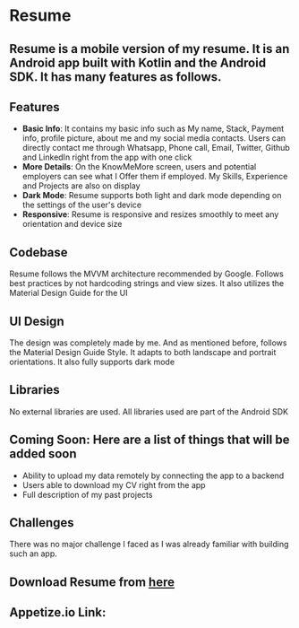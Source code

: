 # Resume
## Resume is a mobile version of my resume. It is an Android app built with Kotlin and the Android SDK. It has many features as follows.

## Features
- **Basic Info**: It contains my basic info such as My name, Stack, Payment info, profile picture, about me and my social media contacts. Users can directly contact me through Whatsapp, Phone call, Email, Twitter, Github and LinkedIn right from the app with one click
- **More Details**: On the KnowMeMore screen, users and potential employers can see what I Offer them if employed. My Skills, Experience and Projects are also on display
- **Dark Mode**: Resume supports both light and dark mode depending on the settings of the user's device
- **Responsive**: Resume is responsive and resizes smoothly to meet any orientation and device size 

## Codebase
Resume follows the MVVM architecture recommended by Google. Follows best practices by not hardcoding strings and view sizes. It also utilizes the Material Design Guide for the UI

## UI Design
The design was completely made by me. And as mentioned before, follows the Material Design Guide Style. It adapts to both landscape and portrait orientations. It also fully supports dark mode

## Libraries
No external libraries are used. All libraries used are part of the Android SDK

## Coming Soon: Here are a list of things that  will be added soon
-	Ability to upload my data remotely by connecting the app to a backend
-	Users able to download my CV right from the app
-	Full description of my past projects

## Challenges
There was no major challenge I faced as I was already familiar with building such an app.

## Download Resume from [here](https://drive.google.com/file/d/1S8KDdxgeS2IbmAQyh2nuw_34iW8S8zT0/view?usp=sharing)

## Appetize.io Link:



